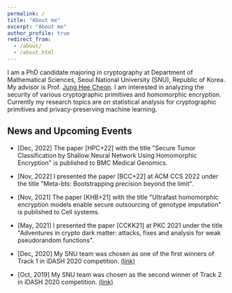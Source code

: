 ```yaml
---
permalink: /
title: "About me"
excerpt: "About me"
author_profile: true
redirect_from: 
  - /about/
  - /about.html
---
```


I am a PhD candidate majoring in cryptography at Department of Mathematical Sciences, Seoul National University (SNU), Republic of Korea. My advisor is Prof. [Jung Hee Cheon](http://www.math.snu.ac.kr/~jhcheon/xe2/). 
I am interested in analyzing the security of various cryptographic primitives and homomorphic encryption.
Currently my research topics are on statistical analysis for cryptographic primitives and privacy-preserving machine learning.

## News and Upcoming Events


- [Dec, 2022] The paper [HPC+22] with the title "Secure Tumor Classification by Shallow Neural Network Using Homomorphic Encryption" is published to BMC Medical Genomics.

- [Nov, 2022] I presented the paper [BCC+22] at ACM CCS 2022 under the title "Meta-bts: Bootstrapping precision beyond the limit".

- [Nov, 2021] The paper [KHB+21] with the title "Ultrafast homomorphic encryption models enable secure outsourcing of genotype imputation" is published to Cell systems.

- [May, 2021] I presented the paper [CCKK21] at PKC 2021 under the title "Adventures in crypto dark matter: attacks, fixes and analysis for weak pseudorandom functions".

- [Dec, 2020] My SNU team was chosen as one of the first winners of Track 1 in iDASH 2020 competition. [(link)](http://www.humangenomeprivacy.org/2020/)

- [Oct, 2019] My SNU team was chosen as the second winner of Track 2 in iDASH 2020 competition. [(link)](http://www.humangenomeprivacy.org/2019/)

